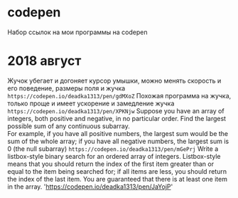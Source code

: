 # codepen
Набор ссылок на мои программы на codepen

# 2018 август
Жучок убегает и догоняет курсор умышки, можно менять скорость и его поведение, размеры поля и жучка
`https://codepen.io/deadka1313/pen/gdMXoZ`
Похожая программа на жучка, только проще и имеет ускорение и замедление жучка
`https://codepen.io/deadka1313/pen/XPKNjw`
Suppose you have an array of integers, both positive and negative, in no particular order.  Find the largest possible sum of any continuous subarray.  
For example, if you have all positive numbers, the largest sum would be the sum of the whole array; if you have all negative numbers, the largest sum is 0 (the null subarray)
`https://codepen.io/deadka1313/pen/mGePrj`
Write a listbox-style binary search for an ordered array of integers.  Listbox-style means that you should return the index of the first item greater than or equal to the item being searched for; if all items are less, you should return the index of the last item.  You are guaranteed that there is at least one item in the array.
'https://codepen.io/deadka1313/pen/JaYojP'
